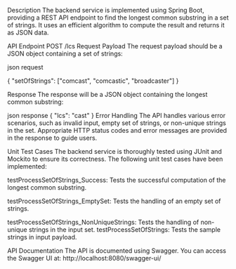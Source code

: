 Description
The backend service is implemented using Spring Boot, providing a REST API endpoint to find the longest common substring in a set of strings. It uses an efficient algorithm to compute the result and returns it as JSON data.

API Endpoint
POST /lcs
Request Payload
The request payload should be a JSON object containing a set of strings:

json request

{
  "setOfStrings": ["comcast", "comcastic", "broadcaster"]
}

Response
The response will be a JSON object containing the longest common substring:

json response
{
  "lcs": "cast"
}
Error Handling
The API handles various error scenarios, such as invalid input, empty set of strings, or non-unique strings in the set. Appropriate HTTP status codes and error messages are provided in the response to guide users.


Unit Test Cases
The backend service is thoroughly tested using JUnit and Mockito to ensure its correctness. The following unit test cases have been implemented:

testProcessSetOfStrings_Success: Tests the successful computation of the longest common substring.

testProcessSetOfStrings_EmptySet: Tests the handling of an empty set of strings.

testProcessSetOfStrings_NonUniqueStrings: Tests the handling of non-unique strings in the input set.
testProcessSetOfStrings: Tests the sample strings in input payload.


API Documentation
The API is documented using Swagger. You can access the Swagger UI at: http://localhost:8080/swagger-ui/
